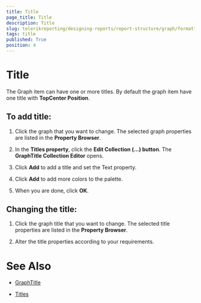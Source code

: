 ```yaml
---
title: Title
page_title: Title 
description: Title
slug: telerikreporting/designing-reports/report-structure/graph/formatting-a-graph/title
tags: title
published: True
position: 4
---
```


# Title

The Graph item can have one or more titles. By default the graph item have one title with __TopCenter Position__. 

## To add title:

1. Click the graph that you want to change. The selected graph properties are listed in the __Property Browser__.

1. In the __Titles property__, click the __Edit Collection (…) button__. The __GraphTitle Collection Editor__ opens. 

1. Click __Add__ to add a title and set the Text property. 

1. Click __Add__ to add more colors to the palette. 

1. When you are done, click __OK__. 

## Changing the title:

1. Click the graph title that you want to change. The selected title properties are listed in the __Property Browser__.

1. Alter the title properties according to your requirements. 


# See Also
 
* [GraphTitle](/reporting/api/Telerik.Reporting.GraphTitle)  

* [Titles](/reporting/api/Telerik.Reporting.Graph#Telerik_Reporting_Graph_Titles)

